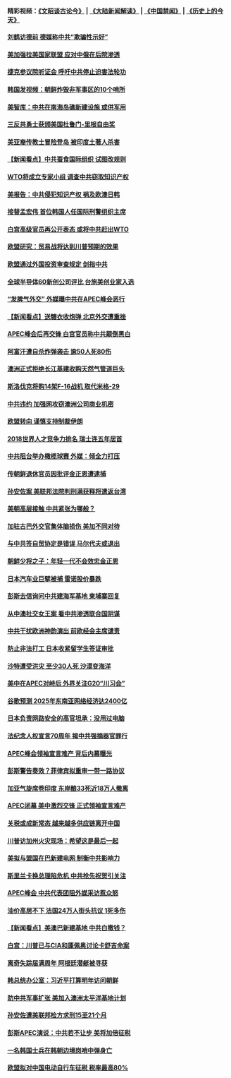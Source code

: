 #### 精彩视频：[《文昭谈古论今》](https://github.com/gfw-breaker/wenzhao/blob/master/README.md?t=11230031) | [《大陆新闻解读》](https://github.com/gfw-breaker/ntdtv-comedy/blob/master/README.md?t=11230031) | [《中国禁闻》](https://github.com/gfw-breaker/ntdtv-news/blob/master/README.md?t=11230031) | [《历史上的今天》](https://github.com/gfw-breaker/today-in-history/blob/master/README.md?t=11230031) 

#### [刘鹤访德前 德媒称中共“欺骗性示好”](../pages/nsc418/n10868755.md?t=11230031) 

#### [美加强拉美国家联盟 应对中俄在后院渗透](../pages/nsc418/n10866498.md?t=11230031) 

#### [捷克参议院听证会 呼吁中共停止迫害法轮功](../pages/nsc418/n10868371.md?t=11230031) 

#### [韩国发视频：朝鲜炸毁非军事区的10个哨所](../pages/nsc418/n10868183.md?t=11230031) 

#### [美智库：中共在南海岛礁新建设施 或供军用](../pages/nsc418/n10867614.md?t=11230031) 

#### [三反共勇士获颁美国杜鲁门-里根自由奖](../pages/nsc418/n10866763.md?t=11230031) 

#### [美亚裔传教士冒险登岛 被印度土著人杀害](../pages/nsc418/n10866831.md?t=11230031) 

#### [【新闻看点】中共蚕食国际组织 试图改规则](../pages/nsc418/n10866682.md?t=11230031) 

#### [WTO将成立专家小组 调查中共窃取知识产权](../pages/nsc418/n10866620.md?t=11230031) 

#### [美报告：中共侵犯知识产权 祸及欧澳日韩](../pages/nsc418/n10865535.md?t=11230031) 

#### [接替孟宏伟 首位韩国人任国际刑警组织主席](../pages/nsc418/n10866084.md?t=11230031) 

#### [白宫高级官员再公开表态 或将中共赶出WTO](../pages/nsc418/n10865909.md?t=11230031) 

#### [欧盟研究：贸易战将达到川普预期的效果](../pages/nsc418/n10865611.md?t=11230031) 

#### [欧盟通过外国投资审查规定 剑指中共](../pages/nsc418/n10864988.md?t=11230031) 

#### [全球半导体60新创公司评比 台旅美创业家入选](../pages/nsc418/n10865273.md?t=11230031) 

#### [“发脾气外交” 外媒曝中共在APEC峰会恶行](../pages/nsc418/n10864632.md?t=11230031) 

#### [【新闻看点】送糖衣收炮弹 北京外交遭重挫](../pages/nsc418/n10864332.md?t=11230031) 

#### [APEC峰会后再交锋 白宫官员称中共颠倒黑白](../pages/nsc418/n10864695.md?t=11230031) 

#### [阿富汗遭自杀炸弹袭击 逾50人死80伤](../pages/nsc418/n10864399.md?t=11230031) 

#### [澳洲正式拒绝长江基建收购天然气管道巨头](../pages/nsc418/n10864350.md?t=11230031) 

#### [斯洛伐克将购14架F-16战机 取代米格-29](../pages/nsc418/n10864268.md?t=11230031) 

#### [中共违约 加强网攻窃澳洲公司商业机密](../pages/nsc418/n10863852.md?t=11230031) 

#### [欧盟转向 谨慎支持制裁伊朗](../pages/nsc418/n10863621.md?t=11230031) 

#### [2018世界人才竞争力排名 瑞士连五年居首](../pages/nsc418/n10863400.md?t=11230031) 

#### [中共阻台举办橄榄球赛 外媒：倾全力打压](../pages/nsc418/n10863407.md?t=11230031) 

#### [传朝鲜退休官员因批评金正恩遭逮捕](../pages/nsc418/n10863166.md?t=11230031) 

#### [孙安佐案 美联邦法院判刑满获释将遣返台湾](../pages/nsc418/n10863068.md?t=11230031) 

#### [美朝高层接触 中共紧张为哪般？](../pages/nsc418/n10862181.md?t=11230031) 

#### [加驻古巴外交官集体脑损伤 美加不同对待](../pages/nsc418/n10862444.md?t=11230031) 

#### [与中共签自贸协定是错误 马尔代夫或退出](../pages/nsc418/n10862130.md?t=11230031) 

#### [朝鲜少将之子：年轻一代不会效忠金正恩](../pages/nsc418/n10862075.md?t=11230031) 

#### [日本汽车业巨擘被捕 雷诺股价暴跌](../pages/nsc418/n10861871.md?t=11230031) 

#### [彭斯去信询问中共建海军基地 柬埔寨回复](../pages/nsc418/n10861914.md?t=11230031) 

#### [从中澳社交女王案 看中共渗透联合国阴谋](../pages/nsc418/n10860190.md?t=11230031) 

#### [中共干扰欧洲神韵演出 前欧经会主席谴责](../pages/nsc418/n10860219.md?t=11230031) 

#### [防止非法打工 日本收紧留学生签证审批](../pages/nsc418/n10861479.md?t=11230031) 

#### [沙特遭受洪灾 至少30人死 沙漠变海洋](../pages/nsc418/n10861393.md?t=11230031) 

#### [美中在APEC对峙后 外界关注G20“川习会”](../pages/nsc418/n10861219.md?t=11230031) 

#### [谷歌预测 2025年东南亚网络经济达2400亿](../pages/nsc418/n10861052.md?t=11230031) 

#### [日本负责网路安全的高官坦承：没用过电脑](../pages/nsc418/n10860963.md?t=11230031) 

#### [法纪念人权宣言70周年 揭中共强摘器官罪行](../pages/nsc418/n10860106.md?t=11230031) 

#### [APEC峰会领袖宣言难产 背后内幕曝光](../pages/nsc418/n10860353.md?t=11230031) 

#### [彭斯警告奏效？菲律宾拟重审一带一路协议](../pages/nsc418/n10859795.md?t=11230031) 

#### [加亚气旋席卷印度 东岸酿33死近18万人撤离](../pages/nsc418/n10859863.md?t=11230031) 

#### [APEC闭幕 美中激烈交锋 正式领袖宣言难产](../pages/nsc418/n10859544.md?t=11230031) 

#### [关税或成新常态 越来越多供应链离开中国](../pages/nsc418/n10858991.md?t=11230031) 

#### [川普访加州火灾现场：希望这是最后一起](../pages/nsc418/n10859059.md?t=11230031) 

#### [美拟与盟国在巴新建电网 制衡中共影响力](../pages/nsc418/n10859057.md?t=11230031) 

#### [斯里兰卡换总理陷危机 中共抢先祝贺引关注](../pages/nsc418/n10858860.md?t=11230031) 

#### [APEC峰会 中共代表团阻外媒采访惹众怒](../pages/nsc418/n10858859.md?t=11230031) 

#### [油价高居不下 法国24万人街头抗议 1死多伤](../pages/nsc418/n10858743.md?t=11230031) 

#### [【新闻看点】美澳巴新建基地 中共白撒钱？](../pages/nsc418/n10858636.md?t=11230031) 

#### [白宫：川普已与CIA和蓬佩奥讨论卡舒吉命案](../pages/nsc418/n10858517.md?t=11230031) 

#### [离奇失踪届满周年 阿根廷潜艇被寻获](../pages/nsc418/n10858419.md?t=11230031) 

#### [韩总统办公室：习近平打算明年访问朝鲜](../pages/nsc418/n10858325.md?t=11230031) 

#### [防中共军事扩张 美加入澳洲太平洋基地计划](../pages/nsc418/n10858258.md?t=11230031) 

#### [孙安佐遭美联邦检方求刑15至21个月](../pages/nsc418/n10858140.md?t=11230031) 

#### [彭斯APEC演说：中共若不让步 美将加倍征税](../pages/nsc418/n10858071.md?t=11230031) 

#### [一名韩国士兵在韩朝边境岗哨中弹身亡](../pages/nsc418/n10857552.md?t=11230031) 

#### [欧盟拟对中国电动自行车征税 税率最高80%](../pages/nsc418/n10857311.md?t=11230031) 


